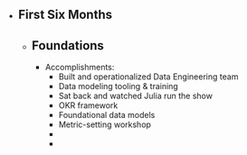- ## First Six Months
	- ## Foundations
		- Accomplishments:
			- Built and operationalized Data Engineering team
			- Data modeling tooling & training
			- Sat back and watched Julia run the show
			- OKR framework
			- Foundational data models
			- Metric-setting workshop
			-
			-